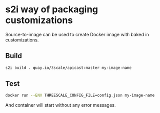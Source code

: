 # s2i way of packaging customizations

Source-to-image can be used to create Docker image with baked in customizations.

## Build

```sh
s2i build . quay.io/3scale/apicast:master my-image-name
```

## Test

```sh
docker run --ENV THREESCALE_CONFIG_FILE=config.json my-image-name
```

And container will start without any error messages.
